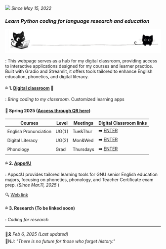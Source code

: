 ![](https://komarev.com/ghpvc/?username=MK316&color=blueviolet&label=VISIT+count) _Since May 15, 2022_  
  

### _Learn Python coding for language research and education_  
![](https://github.com/MK316/MK-316/raw/main/images/octocat-2-line.png)


: This webpage serves as a hub for my digital classroom, providing access to interactive applications designed for my courses and learner practice. Built with Gradio and Streamlit, it offers tools tailored to enhance English education, phonetics, and digital literacy. 

#### 💦 1. [Digital classroom](https://mk316home.streamlit.app/About_My_Digital_Classroom) 🔗  
: _Bring coding to my classroom._ Customized learning apps
#### 📒 Spring 2025 ([Access through QR here](https://github.com/MK316/MK316.github.io/blob/main/QRlink.md))

|Courses|Level|Meetings|Digital Classroom links|  
|--|--|--|--|  
|English Pronunciation|UG(1)|Tue&Thur| ➡️ [ENTER](https://engproclassroom.streamlit.app/)|  
|Digital Literacy|UG(2)|Mon&Wed| ➡️ [ENTER](https://dlclass.streamlit.app/)|  
|Phonology|Grad|Thursdays| ➡️ [ENTER](https://acoustics.streamlit.app/)|  

#### 💦 2. [Apps4U](https://apps4u.streamlit.app/)

  
: Apps4U provides tailored learning tools for GNU senior English education majors, focusing on phonetics, phonology, and Teacher Certificate exam prep. (_Since Mar.11, 2025_ )

🔍 [Web link](https://apps4u.streamlit.app)

#### 💦 3. Research (To be linked soon)
: _Coding for research_




---
💜🎗️ _Feb 6, 2025 (Last updated)_  
🚫NJ: _"There is no future for those who forget history."_   
